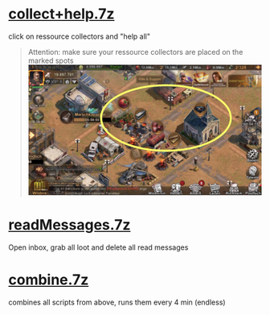 # [collect+help.7z](./collect+help.7z)

click on ressource collectors and "help all"

> Attention: make sure your ressource collectors are placed on the marked spots
![rss collectors](./nox.jpg)

# [readMessages.7z](./readMessages.7z)

Open inbox, grab all loot and delete all read messages

# [combine.7z](./combine.7z)

combines all scripts from above, runs them every 4 min (endless)
